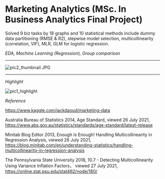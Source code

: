 # Marketing Analytics (MSc. In Business Analytics Final Project)
Solved 9 biz tasks by 18 graphs and 10 statistical methods include dummy data partitioning (RMSE & R2), stepwise model selection, multicollinearity (correlation, VIF), MLR, GLM for logistic regression.

*EDA, Machine Learning (Regression), Group comparison*

***

![pic2_thumbnail JPG](https://user-images.githubusercontent.com/81752452/133225337-86ee850c-e246-4483-8627-e170c3cef596.png)

***

*Highlight*

![pic1_highlight](https://user-images.githubusercontent.com/81752452/133225479-19afc9e8-4819-4a4a-9a4f-9b9423d2e2a1.png)

*Reference*

https://www.kaggle.com/jackdaoud/marketing-data

Australia Bureau of Statistics 2014, Age Standard, viewed 26 July 2021, https://www.abs.gov.au/statistics/standards/age-standard/latest-release

Minitab Blog Editor 2013, Enough Is Enough! Handling Multicollinearity in Regression Analysis, viewed 26 July 2021, https://blog.minitab.com/en/understanding-statistics/handling-multicollinearity-in-regression-analysis

The Pennsylvania State University 2018, 10.7 - Detecting Multicollinearity Using Variance Inflation Factors， viewed 27 July 2021, https://online.stat.psu.edu/stat462/node/180/
